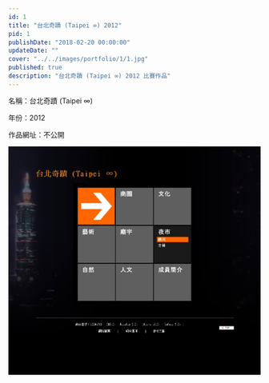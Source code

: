 ```yaml
---
id: 1
title: "台北奇蹟 (Taipei ∞) 2012"
pid: 1
publishDate: "2018-02-20 00:00:00"
updateDate: ""
cover: "../../images/portfolio/1/1.jpg"
published: true
description: "台北奇蹟 (Taipei ∞) 2012 比賽作品"
---
```


名稱：台北奇蹟 (Taipei ∞)

年份：2012

作品網址：不公開

![圖1](../../images/portfolio/1/1.jpg)

<br/>
